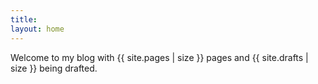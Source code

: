 ```yaml
---
title: 
layout: home
---
```

Welcome to my blog with {{ site.pages | size }} pages and {{ site.drafts | size }} being drafted.
